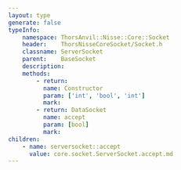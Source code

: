 ```yaml
---
layout: type
generate: false
typeInfo:
    namespace: ThorsAnvil::Nisse::Core::Socket
    header:    ThorsNisseCoreSocket/Socket.h
    classname: ServerSocket
    parent:    BaseSocket
    description: 
    methods:
        - return:
          name: Constructor
          param: ['int', 'bool', 'int']
          mark:
        - return: DataSocket
          name: accept
          param: [bool]
          mark:
children:
    - name: serversocket::accept
      value: core.socket.ServerSocket.accept.md
---
```


